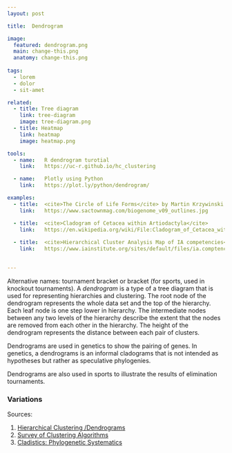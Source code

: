 ```yaml
---
layout: post

title:  Dendrogram

image:
  featured: dendrogram.png
  main: change-this.png
  anatomy: change-this.png
  
tags:
  - lorem
  - dolor
  - sit-amet

related:
  - title: Tree diagram
    link: tree-diagram
    image: tree-diagram.png
  - title: Heatmap
    link: heatmap
    image: heatmap.png

tools:
  - name:   R dendrogram turotial
    link:   https://uc-r.github.io/hc_clustering

  - name:   Plotly using Python
    link:   https://plot.ly/python/dendrogram/

examples:
  - title:  <cite>The Circle of Life Forms</cite> by Martin Krzywinski
    link:   https://www.sactownmag.com/biogenome_v09_outlines.jpg

  - title:  <cite>Cladogram of Cetacea within Artiodactyla</cite>
    link:   https://en.wikipedia.org/wiki/File:Cladogram_of_Cetacea_within_Artiodactyla.png
    
  - title:  <cite>Hierarchical Cluster Analysis Map of IA competencies</cite>
    link:   https://www.iainstitute.org/sites/default/files/ia.comptencies.graphs.pdf
    

---
```


Alternative names: tournament bracket or bracket (for sports, used in knockout tournaments). A <dfn>dendrogram</dfn> is a type of a tree diagram that is used for representing hierarchies and clustering. The root node of the dendrogram represents the whole data set and the top of the hierarchy. Each leaf node is one step lower in hierarchy. The intermediate nodes between any two levels of the hierarchy describe the extent that the nodes are removed from each other in the hierarchy. The height of the dendrogram represents the distance between each pair of clusters.

<!--more-->

Dendrograms are used in genetics to show the pairing of genes. In genetics, a dendrograms is an informal cladograms that is not intended as hypotheses but rather as speculative phylogenies.  

Dendrograms are also used in sports to illustrate the results of elimination tournaments.

### Variations

Sources: 
1. [Hierarchical Clustering /Dendrograms](https://ncss-wpengine.netdna-ssl.com/wp-content/themes/ncss/pdf/Procedures/NCSS/Hierarchical_Clustering-Dendrograms.pdf)
2. [Survey of Clustering Algorithms](https://grid.cs.gsu.edu/~wkim/index_files/papers/surveyclustering.pdf)
3. [Cladistics: Phylogenetic Systematics](http://palaeos.com/systematics/cladistics/cladogram.html)
